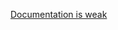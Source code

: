 [Documentation is weak](https://help.tableau.com/current/server-linux/en-us/proxy.htm#how-a-reverse-proxy-works-with-tableau-server)
